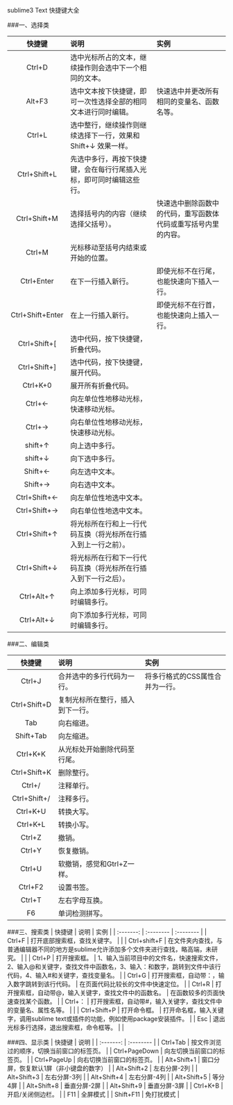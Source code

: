 sublime3 Text 快捷键大全

###一、选择类

| 快捷键      |    说明   | 实例 |
| :-------: | :-------- | :-------- |
| Ctrl+D | 选中光标所占的文本，继续操作则会选中下一个相同的文本。 | |
| Alt+F3 | 选中文本按下快捷键，即可一次性选择全部的相同文本进行同时编辑。 | 快速选中并更改所有相同的变量名、函数名等。 |
| Ctrl+L | 选中整行，继续操作则继续选择下一行，效果和Shift+↓ 效果一样。 |  |
| Ctrl+Shift+L | 先选中多行，再按下快捷键，会在每行行尾插入光标，即可同时编辑这些行。 |  |
| Ctrl+Shift+M | 选择括号内的内容（继续选择父括号）。 | 快速选中删除函数中的代码，重写函数体代码或重写括号内里的内容。 |
| Ctrl+M | 光标移动至括号内结束或开始的位置。 |  |
| Ctrl+Enter | 在下一行插入新行。 | 即使光标不在行尾，也能快速向下插入一行。 |
| Ctrl+Shift+Enter | 在上一行插入新行。 | 即使光标不在行首，也能快速向上插入一行。 |
| Ctrl+Shift+[ | 选中代码，按下快捷键，折叠代码。 |  |
| Ctrl+Shift+] | 选中代码，按下快捷键，展开代码。 |  |
| Ctrl+K+0 | 展开所有折叠代码。 |  |
| Ctrl+← | 向左单位性地移动光标，快速移动光标。 |  |
| Ctrl+→ | 向右单位性地移动光标，快速移动光标。 |  |
| shift+↑ | 向上选中多行。 |  |
| shift+↓ | 向下选中多行。 |  |
| Shift+← | 向左选中文本。 |  |
| Shift+→ | 向右选中文本。 |  |
| Ctrl+Shift+← | 向左单位性地选中文本。 |  |
| Ctrl+Shift+→ | 向右单位性地选中文本。 |  |
| Ctrl+Shift+↑ | 将光标所在行和上一行代码互换（将光标所在行插入到上一行之前）。 |  |
| Ctrl+Shift+↓ | 将光标所在行和下一行代码互换（将光标所在行插入到下一行之后）。 |  |
| Ctrl+Alt+↑ | 向上添加多行光标，可同时编辑多行。 |  |
| Ctrl+Alt+↓ | 向下添加多行光标，可同时编辑多行。 |  |

###二、编辑类

| 快捷键      |    说明   | 实例 |
| :-------: | :-------- | :-------- |
| Ctrl+J | 合并选中的多行代码为一行。 | 将多行格式的CSS属性合并为一行。 |
| Ctrl+Shift+D | 复制光标所在整行，插入到下一行。 |  |
| Tab | 向右缩进。 |  |
| Shift+Tab | 向左缩进。 |  |
| Ctrl+K+K | 从光标处开始删除代码至行尾。 |  |
| Ctrl+Shift+K | 删除整行。 |  |
| Ctrl+/ | 注释单行。 |  |
| Ctrl+Shift+/ | 注释多行。 |  |
| Ctrl+K+U | 转换大写。 |  |
| Ctrl+K+L | 转换小写。 |  |
| Ctrl+Z | 撤销。 |  |
| Ctrl+Y | 恢复撤销。 |  |
| Ctrl+U | 软撤销，感觉和Gtrl+Z一样。 |  |
| Ctrl+F2 | 设置书签。 |  |
| Ctrl+T | 左右字母互换。 |  |
| F6 | 单词检测拼写。 |  |

###三、搜索类
| 快捷键      |    说明   | 实例 |
| :-------: | :-------- | :-------- |
| Ctrl+F | 打开底部搜索框，查找关键字。 |  |
| Ctrl+shift+F | 在文件夹内查找，与普通编辑器不同的地方是sublime允许添加多个文件夹进行查找，略高端，未研究。 |  |
| Ctrl+P | 打开搜索框。 | 1、输入当前项目中的文件名，快速搜索文件，2、输入@和关键字，查找文件中函数名，3、输入：和数字，跳转到文件中该行代码，4、输入#和关键字，查找变量名。 |
| Ctrl+G | 打开搜索框，自动带：，输入数字跳转到该行代码。 | 在页面代码比较长的文件中快速定位。 |
| Ctrl+R | 打开搜索框，自动带@，输入关键字，查找文件中的函数名。 | 在函数较多的页面快速查找某个函数。 |
| Ctrl+： | 打开搜索框，自动带#，输入关键字，查找文件中的变量名、属性名等。 |  |
| Ctrl+Shift+P | 打开命令框。 | 打开命名框，输入关键字，调用sublime text或插件的功能，例如使用package安装插件。 |
| Esc | 退出光标多行选择，退出搜索框，命令框等。 |  |

###四、显示类
| 快捷键      |    说明   |
| :-------: | :-------- |
| Ctrl+Tab | 按文件浏览过的顺序，切换当前窗口的标签页。 |
| Ctrl+PageDown | 向左切换当前窗口的标签页。 |
| Ctrl+PageUp | 向右切换当前窗口的标签页。 |
| Alt+Shift+1 | 窗口分屏，恢复默认1屏（非小键盘的数字） |
| Alt+Shift+2 | 左右分屏-2列 |
| Alt+Shift+3 | 左右分屏-3列 |
| Alt+Shift+4 | 左右分屏-4列 |
| Alt+Shift+5 | 等分4屏 |
| Alt+Shift+8 | 垂直分屏-2屏 |
| Alt+Shift+9 | 垂直分屏-3屏 |
| Ctrl+K+B | 开启/关闭侧边栏。 |
| F11 | 全屏模式 |
| Shift+F11 | 免打扰模式 | 
